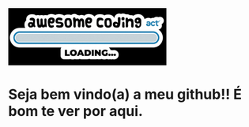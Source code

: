 <img src = "banner.gif" width = "320px">

# Seja bem vindo(a) a meu github!! É bom te ver por aqui.
